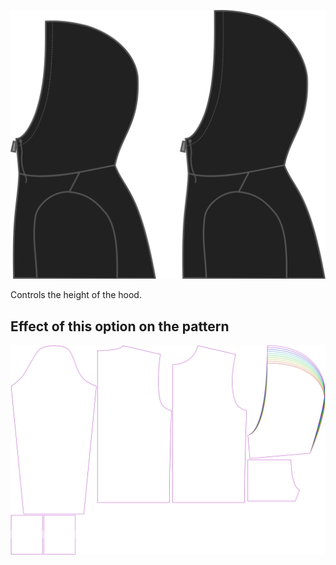 ![Hood height](./hoodheight.svg)

Controls the height of the hood.

## Effect of this option on the pattern

![This image shows the effect of this option by superimposing several variants that have a different value for this option](huey_hoodheight_sample.svg "Effect of this option on the pattern")

